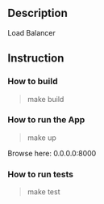 ## Description
Load Balancer

## Instruction
### How to build
> make build

### How to run the App
> make up

Browse here: 0.0.0.0:8000

### How to run tests
> make test
